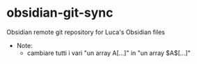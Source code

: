 # obsidian-git-sync
Obsidian remote git repository for Luca's Obsidian files

- Note:
	- cambiare tutti i vari "un array A[...]" in "un array \$A\$[...]"